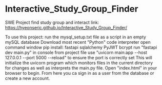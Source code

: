 # Interactive_Study_Group_Finder
SWE Project
find study group and interact
link: https://hyeonseric.github.io/Interactive_Study_Group_Finder/

To use this project:
run the mysql_setup.txt file as a script in an empty mySQL database
Download most recent "Python" code interpreter
open command window
pip install:
    fastapi
    sqlalchemy
    PyJWT
    bcrypt
run "fastapi dev main.py" in console from project file
    use "uvicorn main:app --host 127.0.0.1 --port 5000 --reload" to ensure the port is correctly set
This will initialize the uvicorn program which monitors files in the current directory for changes as well as interprets the main.py file.
Open "index.html" in your browser to begin.
From here you ca sign in as a user from the database or create a new account.

